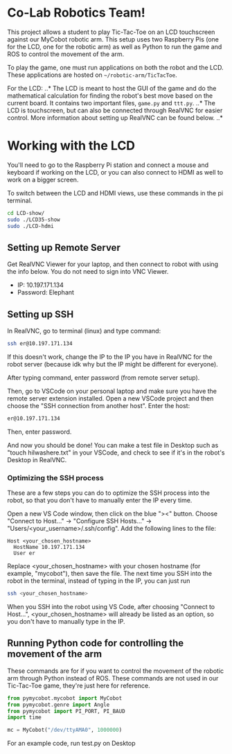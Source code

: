 # Co-Lab Robotics Team!

This project allows a student to play Tic-Tac-Toe on an LCD touchscreen against our MyCobot robotic arm. This setup uses two Raspberry Pis (one for the LCD, one for the robotic arm) as well as Python to run the game and ROS to control the movement of the arm.

To play the game, one must run applications on both the robot and the LCD. These applications are hosted on `~/robotic-arm/TicTacToe`.

For the LCD: 
..* The LCD is meant to host the GUI of the game and do the mathematical calculation for finding the robot's best move based on the current board. It contains two important files, `game.py` and `ttt.py`. 
..* The LCD is touchscreen, but can also be connected through RealVNC for easier control. More information about setting up RealVNC can be found below. 
..* 

# Working with the LCD
You'll need to go to the Raspberry Pi station and connect a mouse and keyboard if working on the LCD, or you can also connect to HDMI as well to work on a bigger screen. 

To switch between the LCD and HDMI views, use these commands in the pi terminal.

```bash
cd LCD-show/
sudo ./LCD35-show
sudo ./LCD-hdmi

```

## Setting up Remote Server

Get RealVNC Viewer for your laptop, and then connect to robot with using the info below. You do not need to sign into VNC Viewer.

* IP: 10.197.171.134
* Password: Elephant

## Setting up SSH

In RealVNC, go to terminal (linux) and type command:

```bash
ssh er@10.197.171.134
```

If this doesn't work, change the IP to the IP you have in RealVNC for the robot server (because idk why but the IP might be different for everyone).

After typing command, enter password (from remote server setup).

Then, go to VSCode on your personal laptop and make sure you have the remote server extension installed. Open a new VSCode project and then choose the "SSH connection from another host". Enter the host:

```bash
er@10.197.171.134
```

Then, enter password.
 
And now you should be done! You can make a test file in Desktop such as "touch hiIwashere.txt" in your VSCode, and check to see if it's in the robot's Desktop in RealVNC.

### Optimizing the SSH process

These are a few steps you can do to optimize the SSH process into the robot, so that you don't have to manually enter the IP every time.

Open a new VS Code window, then click on the blue "><" button. Choose "Connect to Host..." -> "Configure SSH Hosts..." -> "Users/<your_username>/.ssh/config". Add the following lines to the file:

```
Host <your_chosen_hostname>
  HostName 10.197.171.134
  User er
```

Replace <your_chosen_hostname> with your chosen hostname (for example, "mycobot"), then save the file. The next time you SSH into the robot in the terminal, instead of typing in the IP, you can just run

```bash
ssh <your_chosen_hostname>
```

When you SSH into the robot using VS Code, after choosing "Connect to Host...", <your_chosen_hostname> will already be listed as an option, so you don't have to manually type in the IP.

## Running Python code for controlling the movement of the arm 

These commands are for if you want to control the movement of the robotic arm through Python instead of ROS. These commands are not used in our Tic-Tac-Toe game, they're just here for reference.

```python
from pymycobot.mycobot import MyCobot
from pymycobot.genre import Angle
from pymycobot import PI_PORT, PI_BAUD
import time
```

```python
mc = MyCobot("/dev/ttyAMA0", 1000000)
```

For an example code, run test.py on Desktop
